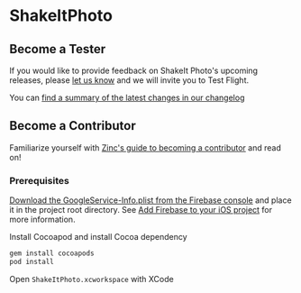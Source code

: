 # ShakeItPhoto


## Become a Tester

If you would like to provide feedback on ShakeIt Photo's upcoming releases,
please [let us know](http://www.momentpark.com/contact-us) and we will invite
you to Test Flight.

You can [find a summary of the latest changes in our changelog](./CHANGELOG.md)

## Become a Contributor

Familiarize yourself with [Zinc's guide to becoming a
contributor](https://www.zinc.coop/contributing/) and read on!

### Prerequisites

[Download the GoogleService-Info.plist from the Firebase console] and place it
in the project root directory. See [Add Firebase to your iOS project] for more
information.

Install Cocoapod and install Cocoa dependency

```bash
gem install cocoapods
pod install
```

Open `ShakeItPhoto.xcworkspace` with XCode

[download the googleservice-info.plist from the firebase console]:
  https://console.firebase.google.com/u/0/project/shake-it-photo/settings/general/ios:com.greyscalegorilla.ShakeItPhoto
[add firebase to your ios project]: https://firebase.google.com/docs/ios/setup
